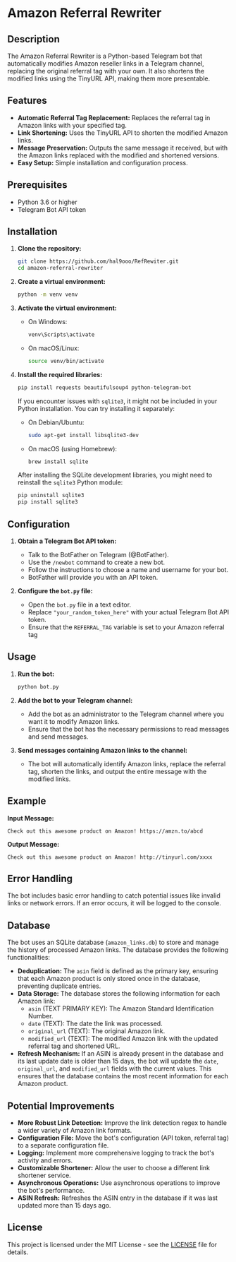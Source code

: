 # Amazon Referral Rewriter

## Description

The Amazon Referral Rewriter is a Python-based Telegram bot that automatically modifies Amazon reseller links in a Telegram channel, replacing the original referral tag with your own. It also shortens the modified links using the TinyURL API, making them more presentable.

## Features

*   **Automatic Referral Tag Replacement:** Replaces the referral tag in Amazon links with your specified tag.
*   **Link Shortening:** Uses the TinyURL API to shorten the modified Amazon links.
*   **Message Preservation:** Outputs the same message it received, but with the Amazon links replaced with the modified and shortened versions.
*   **Easy Setup:** Simple installation and configuration process.

## Prerequisites

*   Python 3.6 or higher
*   Telegram Bot API token

## Installation

1.  **Clone the repository:**

    ```bash
    git clone https://github.com/hal9ooo/RefRewiter.git
    cd amazon-referral-rewriter
    ```

2.  **Create a virtual environment:**

    ```bash
    python -m venv venv
    ```

3.  **Activate the virtual environment:**

    *   On Windows:

        ```bash
        venv\Scripts\activate
        ```

    *   On macOS/Linux:

        ```bash
        source venv/bin/activate
        ```

4.  **Install the required libraries:**

    ```bash
    pip install requests beautifulsoup4 python-telegram-bot
    ```

    If you encounter issues with `sqlite3`, it might not be included in your Python installation. You can try installing it separately:

    *   On Debian/Ubuntu:

        ```bash
        sudo apt-get install libsqlite3-dev
        ```

    *   On macOS (using Homebrew):

        ```bash
        brew install sqlite
        ```

    After installing the SQLite development libraries, you might need to reinstall the `sqlite3` Python module:

    ```bash
    pip uninstall sqlite3
    pip install sqlite3
    ```

## Configuration

1.  **Obtain a Telegram Bot API token:**

    *   Talk to the BotFather on Telegram (@BotFather).
    *   Use the `/newbot` command to create a new bot.
    *   Follow the instructions to choose a name and username for your bot.
    *   BotFather will provide you with an API token.

2.  **Configure the `bot.py` file:**

    *   Open the `bot.py` file in a text editor.
    *   Replace `"your_random_token_here"` with your actual Telegram Bot API token.
    *   Ensure that the `REFERRAL_TAG` variable is set to your Amazon referral tag 

## Usage

1.  **Run the bot:**

    ```bash
    python bot.py
    ```

2.  **Add the bot to your Telegram channel:**

    *   Add the bot as an administrator to the Telegram channel where you want it to modify Amazon links.
    *   Ensure that the bot has the necessary permissions to read messages and send messages.

3.  **Send messages containing Amazon links to the channel:**

    *   The bot will automatically identify Amazon links, replace the referral tag, shorten the links, and output the entire message with the modified links.

## Example

**Input Message:**

```
Check out this awesome product on Amazon! https://amzn.to/abcd
```

**Output Message:**

```
Check out this awesome product on Amazon! http://tinyurl.com/xxxx
```

## Error Handling

The bot includes basic error handling to catch potential issues like invalid links or network errors. If an error occurs, it will be logged to the console.

## Database

The bot uses an SQLite database (`amazon_links.db`) to store and manage the history of processed Amazon links. The database provides the following functionalities:

*   **Deduplication:** The `asin` field is defined as the primary key, ensuring that each Amazon product is only stored once in the database, preventing duplicate entries.
*   **Data Storage:** The database stores the following information for each Amazon link:
    *   `asin` (TEXT PRIMARY KEY): The Amazon Standard Identification Number.
    *   `date` (TEXT): The date the link was processed.
    *   `original_url` (TEXT): The original Amazon link.
    *   `modified_url` (TEXT): The modified Amazon link with the updated referral tag and shortened URL.
*   **Refresh Mechanism:** If an ASIN is already present in the database and its last update date is older than 15 days, the bot will update the `date`, `original_url`, and `modified_url` fields with the current values. This ensures that the database contains the most recent information for each Amazon product.

## Potential Improvements

*   **More Robust Link Detection:** Improve the link detection regex to handle a wider variety of Amazon link formats.
*   **Configuration File:** Move the bot's configuration (API token, referral tag) to a separate configuration file.
*   **Logging:** Implement more comprehensive logging to track the bot's activity and errors.
*   **Customizable Shortener:** Allow the user to choose a different link shortener service.
*   **Asynchronous Operations:** Use asynchronous operations to improve the bot's performance.
*   **ASIN Refresh:** Refreshes the ASIN entry in the database if it was last updated more than 15 days ago.



## License

This project is licensed under the MIT License - see the [LICENSE](LICENSE) file for details.
